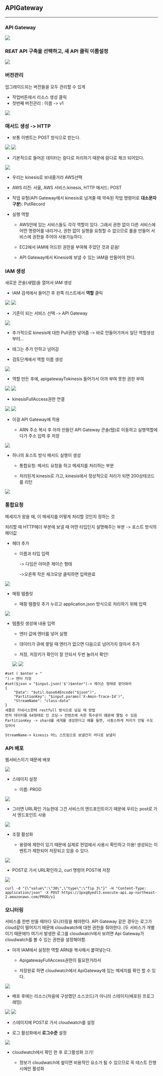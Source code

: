 ## APIGateway

---

### API Gateway 

<img src="https://user-images.githubusercontent.com/86764734/148162615-a83f2b7b-0c24-4f9a-9ca1-b84285d9cd27.png"/>

### REAT API 구축을 선택하고, 새 API 클릭 이름설정

<img src="https://user-images.githubusercontent.com/86764734/148162714-90551a7f-200c-4b90-a042-16745850af6a.png"/>

### 버전관리
업그레이드되는 버전들을 모두 관리할 수 있게
- 작업버튼에서 리소스 생성 클릭
- 첫번째 버전관리 : 이름 -> v1

<img src="https://user-images.githubusercontent.com/86764734/148162779-df7bd615-510c-4fdd-a06a-83fca1832f3f.png"/>

### 매서드 생성 -> HTTP

- 보통 이벤트는 POST 방식으로 받는다.

<img  src="https://user-images.githubusercontent.com/86764734/148162982-c71de928-86a0-4d3b-8669-53c5a8961100.png"/>

<img src="https://user-images.githubusercontent.com/86764734/148163023-6929207a-48b2-4e46-bb5c-fe2663c7173c.png"/>

- 기본적으로 들어온 데이터는 람다로 처리하기 때문에 람다로 체크 되어있다.

<img src="https://user-images.githubusercontent.com/86764734/148163055-c128cbb9-2c93-4a39-82b9-690e0eb4785a.png"/>

- 우리는 kinesis로 보내줄거라 AWS선택 

- AWS 리전: 서울, AWS 서비스:kinesis, HTTP 매서드: POST

- 작업 유형(API Gateway에서 kinesis로 넘겨줄 때 약속된 작업 명령어로 **대소문자 구분**): PutRecord

- 실행 역할

  - AWS안에 있는 서비스들도 각각 역할이 있다. 그래서 권한 없이 다른 서비스에 어떤 명령어를 내리거나, 권한 없이 실행을 요청할 수 없으므로 롤을 만들어 서비스에 권한을 주어야 사용가능하다. 

  - EC2에서 IAM에 어드민 권한을 부여해 주었던 것과 같음!

  - API Gateway에서 Kinesis에 보낼 수 있는 IAM을 만들어야 한다.

### IAM 생성
새로운 콘솔(새탭)을 열어서 IAM 생성

- IAM 검색에서 들어간 후 왼쪽 리스트에서 **역할** 클릭

<img src="https://user-images.githubusercontent.com/86764734/148163726-df39bbb2-c673-44a0-b589-198609dffbcb.png"/>

<img src="https://user-images.githubusercontent.com/86764734/148163827-cf9ec9e7-2c01-4e85-bfbf-a9bd8a60836d.png"/>

- 기준이 되는 서비스 선택 -> API Gateway

<img src="https://user-images.githubusercontent.com/86764734/148164914-1c5d8f3a-ee05-47e2-9a1d-040cc4935593.png"/>

- 추가적으로 kinesis에 대한 Pull권한 넣어줌 -> 바로 안들어가져서 일단 역할생성 부터...

- 태그는 추가 안하고 넘어감

- 검토단계에서 역할 이름 생성

<img src="https://user-images.githubusercontent.com/86764734/148165056-3d86e83a-4909-4b5b-9d6f-5efc2103bc28.png"/>

- 역할 만든 후에, apigatewayTokinesis 들어가서 아까 부여 못한 권한 부여

<img src="https://user-images.githubusercontent.com/86764734/148165155-eed2d4a9-2364-43fe-b040-5e94debbf93a.png"/>

<img src="https://user-images.githubusercontent.com/86764734/148165680-867024be-4eac-4ff8-8073-8c2483529575.png"/>

- kinesisFullAccess권한 연결

<img src="https://user-images.githubusercontent.com/86764734/148165826-a89e1382-3545-489b-9d10-443040dc77a7.png"/>

<img src="https://user-images.githubusercontent.com/86764734/148165987-002a35dc-a2e8-4a1b-bf7d-f843c116f575.png"/>

- 이걸 API Gateway에 적용

  - ARN 주소 복사 후 아까 만들던 API Gateway 콘솔(탭)로 이동하고 실행역할에다가 주소 입력 후 저장

<img src="https://user-images.githubusercontent.com/86764734/148163316-b367229f-d4b3-4f59-96e3-aa17c1a17ebf.png"/>

- 하나의 포스트 방식 메서드 실행이 생성

  - 통합요청: 메서드 요청을 하고 메세지를 처리하는 부분

  - 처리된게 kinesis로 가고, kinesis에서 정상적으로 처리가 되면 200상태코드를 리턴

<img src="https://user-images.githubusercontent.com/86764734/148166104-36be27bb-281b-4d1d-81b7-692948684ff9.png"/>

### 통합요청

메세지가 왔을 때, 이 메세지를 어떻게 처리할 것인지 정하는 것

처리할 때 HTTP헤더 부분에 보낼 때 어떤 타입인지 설명해주는 부분
-> 포스트 방식의 헤더값

- 헤더 추가

  - 이름과 타입 입력
    
    -> 다임은 아마존 제이슨 형태
    
    ->오른쪽 작은 체크모양 클릭하면 입력완료

<img src="https://user-images.githubusercontent.com/86764734/148166626-993594eb-7686-46de-9011-0bc3f9ea20f0.png"/>

- 매핑 템플릿

  - 매핑 템플릿 추가 누르고 application.json 방식으로 처리하기 위해 입력

<img src="https://user-images.githubusercontent.com/86764734/148166766-32ea867d-bc60-44bf-96cc-29e994fdf2cd.png"/>

- 템플릿 생성에 내용 입력

  - 엔터 값에 엔터를 넣어 실행

  - 데이터가 큐에 쌓일 때 엔터가 없으면 다음으로 넘어가지 않아서 추가

  - 저장, 저장키가 확인이 잘 안되서 두번 눌러서 확인!

  <img src="https://user-images.githubusercontent.com/86764734/148166872-43d079e9-5083-40b3-ba06-52dd3d489001.png"/>

  <img  src="https://user-images.githubusercontent.com/86764734/148167177-77d48c05-a7fe-4a57-bd1b-29c99f2d5ef9.png"/>

```
#set ( $enter = "
")-> 엔터 지정
#set($json = "$input.json('$')$enter")-> 제이슨 형태로 받아와라
{
    "Data": "$util.base64Encode("$json")",
    "PartitionKey": "$input.params('X-Amzn-Trace-Id')",
    "StreamName": "class-data"
}
세줄은 키네시스한테 restfull 방식으로 넘길 때 방법
먼저 데이터를 64형태로 인 코딩-> 컨텐츠에 속한 특수문자 떄문에 짤릴 수 있음
PartitionKey -> shard를 세개를 생성한다고 예를 들면, 시퀀스하게 처리가 안될 수도 있어서

StreamName-> kinesis 어느 스트림으로 보낼건지 어디로 보낼지 
```

### API 배포

웹서비스이기 때문에 배포

<img src="https://user-images.githubusercontent.com/86764734/148167306-46b48635-95fb-4756-82ad-0f3c2c4d5c5c.png"/>

- 스테이지 설정

  - 이름: PROD

<img src="https://user-images.githubusercontent.com/86764734/148167585-1467986c-03d1-4077-82cf-a13b5c0b4384.png"/>

- 그러면 URL확인 가능한데 그건 서비스의 엔드포인트이기 때문에 우리는 post로 가서 엔드포인트 사용

<img src="https://user-images.githubusercontent.com/86764734/148167739-62008de3-76a5-4755-b2bf-22497a2b9d97.png"/>

- 조절 활성화

  - 용량에 제한이 있기 때문에 실제로 현업에서 사용시 확인하고 이용! 생성되는 이벤트가 제한되어 저장되고 있을 수 있다.
  
<img src="https://user-images.githubusercontent.com/86764734/148167947-2c762e52-1c6f-4265-a16e-c4fca3861ef8.png"/>

- POST로 가서 URL확인하고, curl 명렁어 POST에 저장
<img  src="https://user-images.githubusercontent.com/86764734/148168125-b289c959-45e1-4caa-b1d1-0090bbfb1bb5.png"/>

```
curl -d "{\"value\":\"30\",\"type\":\"Tip 3\"}" -H "Content-Type: application/json" -X POST https://1pxq8yedl3.execute-api.ap-northeast-2.amazonaws.com/PROD/v1
```

### 모니터링

서비스를 한번 만들 때마다 모니터링을 해야한다. API Gateway 같은 경우는 로그가 cloud같이 떨어지기 때문에 cloudwatch에 대한 권한을 줘야한다.
(두 서비스가 개별이기 때문에!!)
여기서 발생한 로그를 cloudwatch에서 보려면 Api Gateway가 cloudwatch를 볼 수 있는 권한을 설정해야함.

- 아까 IAM에서 설정한 역할 ARN을 복사해서 붙여넣는다.

  - ApigatewayFullAccess권한이 필요한거라서

  - 저장완료 하면 cloudwatch에서 ApiGateway에 있는 메세지를 확인 할 수 있다. 

<img src="https://user-images.githubusercontent.com/86764734/148168349-cb40cde4-74a9-45c4-aa89-52c75696f7c5.png"/>

- 배포 후에는 리소스(처음에 구성했던 소스코드)가 아니라 스테이지(배포된 프로그래밍)

<img src="https://user-images.githubusercontent.com/86764734/148168845-2661aefb-b71c-48f5-9e49-8cb427e508c8.png"/>

<img src="https://user-images.githubusercontent.com/86764734/148168790-c0be9c75-f0d4-4dc2-a360-16e5bf2c585e.png"/>
  
- 스테이지에 POST로 가서 cloudwatch를 설정

- 로그 활성화에서 **로그수준** 설정

<img src="https://user-images.githubusercontent.com/86764734/148168958-3370b933-8055-4981-8450-284940b065f1.png"/>

- cloudwatch에서 확인 한 후 로그활성화 끄기!

  - 정보가 cloudwatch에 쌒이면 비용적인 요소가 될 수 있으므로 꼭 테스트 진행시에만 활성화


